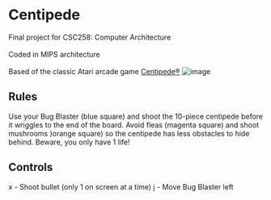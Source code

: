 # Centipede
Final project for CSC258: Computer Architecture
<br/><br/>
Coded in MIPS architecture
<br/><br/>
Based of the classic Atari arcade game [Centipede®](https://en.wikipedia.org/wiki/Centipede_(video_game))
![image](https://user-images.githubusercontent.com/53841219/119232864-afd9b880-baf4-11eb-8bf2-c278505dca2f.png)

## Rules
Use your Bug Blaster (blue square) and shoot the 10-piece centipede before it wriggles to the end of the board. Avoid fleas (magenta square) and shoot mushrooms )orange square) so the centipede has less obstacles to hide behind. Beware, you only have 1 life!

## Controls
x - Shoot bullet (only 1 on screen at a time)
j - Move Bug Blaster left
